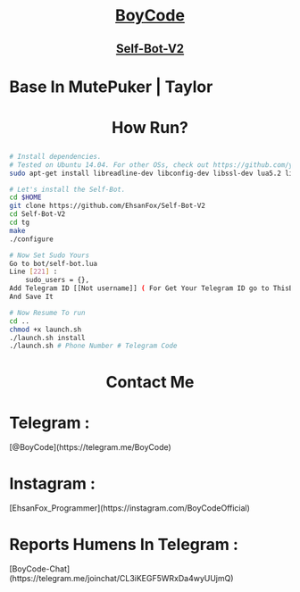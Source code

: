 # <p align="center">[BoyCode](https://instagram.com/EhsanFox_Programmer)
## <p align="center">[Self-Bot-V2](https://Github.com/EhsanFox/Self-Bot-V2)

<h1>Base In MutePuker | Taylor</h1>

# <p align="center">How Run?

```sh
# Install dependencies.
# Tested on Ubuntu 14.04. For other OSs, check out https://github.com/yagop/telegram-bot/wiki/Installation
sudo apt-get install libreadline-dev libconfig-dev libssl-dev lua5.2 liblua5.2-dev lua-socket lua-sec lua-expat libevent-dev make unzip git redis-server autoconf g++ libjansson-dev libpython-dev expat libexpat1-dev

# Let's install the Self-Bot.
cd $HOME
git clone https://github.com/EhsanFox/Self-Bot-V2
cd Self-Bot-V2 
cd tg
make
./configure

# Now Set Sudo Yours
Go to bot/self-bot.lua
Line [221] :
    sudo_users = {},
Add Telegram ID [[Not username]] ( For Get Your Telegram ID go to ThisBot > https://telegram.me/userinfobot )
And Save It

# Now Resume To run
cd ..
chmod +x launch.sh
./launch.sh install
./launch.sh # Phone Number # Telegram Code

```

# <h1><p align="center">Contact Me</h1>

<h1>Telegram :</h1> [@BoyCode](https://telegram.me/BoyCode)
<h1>Instagram :</h1> [EhsanFox_Programmer](https://instagram.com/BoyCodeOfficial)
<h1>Reports Humens In Telegram :</h1> [BoyCode-Chat](https://telegram.me/joinchat/CL3iKEGF5WRxDa4wyUUjmQ)
